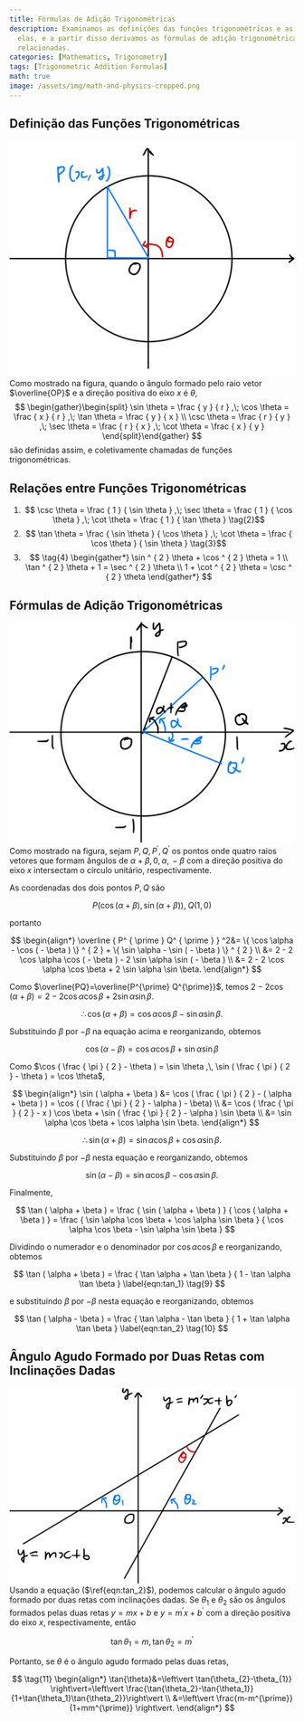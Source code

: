 ```yaml
---
title: Fórmulas de Adição Trigonométricas
description: Examinamos as definições das funções trigonométricas e as relações entre
  elas, e a partir disso derivamos as fórmulas de adição trigonométricas e fórmulas
  relacionadas.
categories: [Mathematics, Trigonometry]
tags: [Trigonometric Addition Formulas]
math: true
image: /assets/img/math-and-physics-cropped.png
---
```

## Definição das Funções Trigonométricas
![Unit Circle and Radius Vector](/assets/img/trigonometry/definition.png)
Como mostrado na figura, quando o ângulo formado pelo raio vetor $\overline{OP}$ e a direção positiva do eixo $x$ é $\theta$,
$$
\begin{gather}\begin{split}
\sin \theta = \frac { y } { r } ,\; \cos \theta = \frac { x } { r } ,\; \tan \theta = \frac { y } { x } \\ \csc \theta = \frac { r } { y } ,\; \sec \theta = \frac { r } { x } ,\; \cot \theta = \frac { x } { y } \end{split}\end{gather}
$$
são definidas assim, e coletivamente chamadas de funções trigonométricas.

## Relações entre Funções Trigonométricas
1. $$ \csc \theta = \frac { 1 } { \sin \theta } ,\; \sec \theta = \frac { 1 } { \cos \theta } ,\; \cot \theta = \frac { 1 } { \tan \theta } \tag{2}$$
2. $$ \tan \theta = \frac { \sin \theta } { \cos \theta } ,\; \cot \theta = \frac { \cos \theta } { \sin \theta } \tag{3}$$
3. $$ \tag{4} \begin{gather*}
\sin ^ { 2 } \theta + \cos ^ { 2 } \theta = 1 \\
\tan ^ { 2 } \theta + 1 = \sec ^ { 2 } \theta \\
1 + \cot ^ { 2 } \theta = \csc ^ { 2 } \theta 
\end{gather*} 
$$

## Fórmulas de Adição Trigonométricas
![Deriving the Trigonometric Addition Formulas](/assets/img/trigonometry/trigonometric-addition-formulas.png)
Como mostrado na figura, sejam $P, Q, P^{\prime}, Q^{\prime}$ os pontos onde quatro raios vetores que formam ângulos de $\alpha+\beta,\, 0,\, \alpha,\, -\beta$ com a direção positiva do eixo $x$ intersectam o círculo unitário, respectivamente.

As coordenadas dos dois pontos $P, Q$ são

$$
P(\cos(\alpha+\beta), \sin(\alpha+\beta)),\; Q(1,0)
$$

portanto

$$
\begin{align*} \overline { P^ { \prime } Q^ { \prime } } ^2&= \{ \cos \alpha - \cos ( - \beta ) \} ^ { 2 } + \{ \sin \alpha - \sin ( - \beta ) \} ^ { 2 } \\
&= 2 - 2 \cos \alpha \cos ( - \beta ) - 2 \sin \alpha \sin ( - \beta ) \\
&= 2 - 2 \cos \alpha \cos \beta + 2 \sin \alpha \sin \beta. \end{align*}
$$

Como $\overline{PQ}=\overline{P^{\prime} Q^{\prime}}$, temos $2 - 2 \cos ( \alpha + \beta ) = 2 - 2 \cos \alpha \cos \beta + 2 \sin \alpha \sin \beta.$

$$
 \therefore \cos ( \alpha + \beta ) = \cos \alpha \cos \beta - \sin \alpha \sin \beta. \label{eqn:cos_1} \tag{5}
$$

Substituindo $\beta$ por $-\beta$ na equação acima e reorganizando, obtemos

$$
\cos ( \alpha - \beta ) = \cos \alpha \cos \beta + \sin \alpha \sin \beta \label{eqn:cos_2} \tag{6}
$$

Como $\cos ( \frac { \pi } { 2 } - \theta ) = \sin \theta ,\, \sin ( \frac { \pi } { 2 } - \theta ) = \cos \theta$,

$$
\begin{align*} \sin ( \alpha + \beta ) &= \cos ( \frac { \pi } { 2 } - ( \alpha + \beta ) ) = \cos ( ( \frac { \pi } { 2 } - \alpha ) - \beta) \\ &= \cos ( \frac { \pi } { 2 } - x ) \cos \beta + \sin ( \frac { \pi } { 2 } - \alpha ) \sin \beta \\ &= \sin \alpha \cos \beta + \cos \alpha \sin \beta. \end{align*}
$$

$$
\therefore \sin ( \alpha + \beta ) = \sin \alpha \cos \beta + \cos \alpha \sin \beta. \label{eqn:sin_1} \tag{7}
$$

Substituindo $\beta$ por $-\beta$ nesta equação e reorganizando, obtemos

$$
\sin ( \alpha - \beta ) = \sin \alpha \cos \beta - \cos \alpha \sin \beta. \label{eqn:sin_2} \tag{8}
$$

Finalmente,

$$
\tan ( \alpha + \beta ) = \frac { \sin ( \alpha + \beta ) } { \cos ( \alpha + \beta ) } = \frac { \sin \alpha \cos \beta + \cos \alpha \sin \beta } { \cos \alpha \cos \beta - \sin \alpha \sin \beta }
$$

Dividindo o numerador e o denominador por $\cos{\alpha} \cos{\beta}$ e reorganizando, obtemos

$$
\tan ( \alpha + \beta ) = \frac { \tan \alpha + \tan \beta } { 1 - \tan \alpha \tan \beta } \label{eqn:tan_1} \tag{9}
$$

e substituindo $\beta$ por $-\beta$ nesta equação e reorganizando, obtemos

$$
\tan ( \alpha - \beta ) = \frac { \tan \alpha - \tan \beta } { 1 + \tan \alpha \tan \beta } \label{eqn:tan_2} \tag{10}
$$

## Ângulo Agudo Formado por Duas Retas com Inclinações Dadas
![Angle formed by two lines](/assets/img/trigonometry/angle-formed-by-two-lines.png)
Usando a equação ($\ref{eqn:tan_2}$), podemos calcular o ângulo agudo formado por duas retas com inclinações dadas. Se $\theta_{1}$ e $\theta_{2}$ são os ângulos formados pelas duas retas $y=mx+b$ e $y=m^{\prime} x+b^{\prime}$ com a direção positiva do eixo $x$, respectivamente, então

$$
\tan{\theta_{1}}=m,\, \tan{\theta_{2}}=m^{\prime}
$$

Portanto, se $\theta$ é o ângulo agudo formado pelas duas retas,

$$
\tag{11} \begin{align*}
\tan{\theta}&=\left\vert \tan{\theta_{2}-\theta_{1}} \right\vert=\left\vert \frac{\tan{\theta_2}-\tan{\theta_1}}{1+\tan{\theta_1}\tan{\theta_2}}\right\vert \\
&=\left\vert \frac{m-m^{\prime}}{1+mm^{\prime}} \right\vert.
\end{align*}
$$
